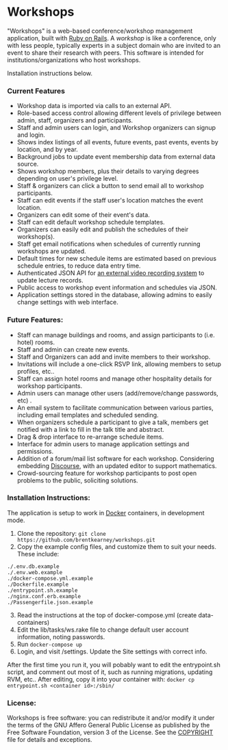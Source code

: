 # Workshops

"Workshops" is a web-based conference/workshop management application, built with [Ruby on Rails](http://rubyonrails.org).
A _workshop_ is like a conference, only with less people, typically experts in a subject
domain who are invited to an event to share their research with peers. This software is intended for institutions/organizations
who host workshops.

Installation instructions below.

### Current Features
* Workshop data is imported via calls to an external API.
* Role-based access control allowing different levels of privilege between admin, staff, organizers and participants.
* Staff and admin users can login, and Workshop organizers can signup and login.
* Shows index listings of all events, future events, past events, events by location, and by year.
* Background jobs to update event membership data from external data source.
* Shows workshop members, plus their details to varying degrees depending on user's privilege level.
* Staff & organizers can click a button to send email all to workshop participants.
* Staff can edit events if the staff user's location matches the event location.
* Organizers can edit some of their event's data.
* Staff can edit default workshop schedule templates.
* Organizers can easily edit and publish the schedules of their workshop(s).
* Staff get email notifications when schedules of currently running workshops are updated.
* Default times for new schedule items are estimated based on previous schedule entries, to reduce data entry time.
* Authenticated JSON API for [an external video recording system](http://www.birs.ca/facilities/automated-video) to update lecture records.
* Public access to workshop event information and schedules via JSON.
* Application settings stored in the database, allowing admins to easily change settings with web interface.


### Future Features:
* Staff can manage buildings and rooms, and assign participants to (i.e. hotel) rooms.
* Staff and admin can create new events.
* Staff and Organizers can add and invite members to their workshop.
* Invitations will include a one-click RSVP link, allowing members to setup profiles, etc..
* Staff can assign hotel rooms and manage other hospitality details for workshop participants.
* Admin users can manage other users (add/remove/change passwords, etc) .
* An email system to facilitate communication between various parties, including email templates and scheduled sending.
* When organizers schedule a participant to give a talk, members get notified with a link to fill in the talk title and abstract.
* Drag & drop interface to re-arrange schedule items.
* Interface for admin users to manage application settings and permissions.
* Addition of a forum/mail list software for each workshop. Considering embedding [Discourse](http://www.discourse.org), with an updated editor to support mathematics.
* Crowd-sourcing feature for workshop participants to post open problems to the public, soliciting solutions.


### Installation Instructions:
The application is setup to work in [Docker](http://www.docker.com) containers, in development mode.

1. Clone the repository: `git clone https://github.com/brentkearney/workshops.git`
2. Copy the example config files, and customize them to suit your needs. These include:
  ```
  ./.env.db.example
  ./.env.web.example
  ./docker-compose.yml.example
  ./Dockerfile.example
  ./entrypoint.sh.example
  ./nginx.conf.erb.example
  ./Passengerfile.json.example
  ```
3. Read the instructions at the top of docker-compose.yml (create data-containers)
4. Edit the lib/tasks/ws.rake file to change default user account information, noting passwords.
5. Run `docker-compose up`
6. Login, and visit /settings. Update the Site settings with correct info.

After the first time you run it, you will pobably want to edit the entrypoint.sh script, and comment out most of it, such as running migrations, updating RVM, etc.. After editing, copy it into your container with: `docker cp entrypoint.sh <container id>:/sbin/`



### License:
Workshops is free software: you can redistribute it and/or modify it under
the terms of the GNU Affero General Public License as published by the Free
Software Foundation, version 3 of the License. See the [COPYRIGHT](COPYRIGHT)
file for details and exceptions.
